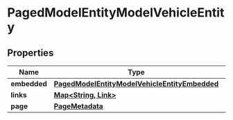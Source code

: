 

# PagedModelEntityModelVehicleEntity

## Properties

Name | Type | Description | Notes
------------ | ------------- | ------------- | -------------
**embedded** | [**PagedModelEntityModelVehicleEntityEmbedded**](PagedModelEntityModelVehicleEntityEmbedded.md) |  |  [optional]
**links** | [**Map&lt;String, Link&gt;**](Link.md) |  |  [optional]
**page** | [**PageMetadata**](PageMetadata.md) |  |  [optional]



